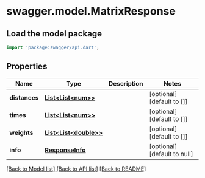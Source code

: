 # swagger.model.MatrixResponse

## Load the model package
```dart
import 'package:swagger/api.dart';
```

## Properties
Name | Type | Description | Notes
------------ | ------------- | ------------- | -------------
**distances** | [**List&lt;List&lt;num&gt;&gt;**](List.md) |  | [optional] [default to []]
**times** | [**List&lt;List&lt;num&gt;&gt;**](List.md) |  | [optional] [default to []]
**weights** | [**List&lt;List&lt;double&gt;&gt;**](List.md) |  | [optional] [default to []]
**info** | [**ResponseInfo**](ResponseInfo.md) |  | [optional] [default to null]

[[Back to Model list]](../README.md#documentation-for-models) [[Back to API list]](../README.md#documentation-for-api-endpoints) [[Back to README]](../README.md)


